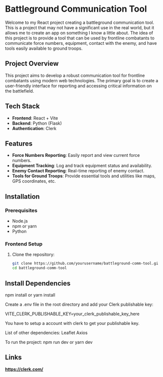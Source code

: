 # Battleground Communication Tool

Welcome to my React project creating a battleground communication tool. This is a project that may not have a significant use in the real world, but it allows me to create an app on something I know a little about. The idea of this project is to provide a tool that can be used by frontline combatants to communicate force numbers, equipment, contact with the enemy, and have tools easily available to ground troops.

## Project Overview

This project aims to develop a robust communication tool for frontline combatants using modern web technologies. The primary goal is to create a user-friendly interface for reporting and accessing critical information on the battlefield.

## Tech Stack

- **Frontend**: React + Vite
- **Backend**: Python (Flask)
- **Authentication**: Clerk

## Features

- **Force Numbers Reporting**: Easily report and view current force numbers.
- **Equipment Tracking**: Log and track equipment status and availability.
- **Enemy Contact Reporting**: Real-time reporting of enemy contact.
- **Tools for Ground Troops**: Provide essential tools and utilities like maps, GPS coordinates, etc.

## Installation

### Prerequisites

- Node.js
- npm or yarn
- Python

### Frontend Setup

1. Clone the repository:
   ```bash
   git clone https://github.com/yourusername/battleground-comm-tool.git
   cd battleground-comm-tool


## Install Dependencies

npm install
or
yarn install

Create a .env file in the root directory and add your Clerk publishable key:

VITE_CLERK_PUBLISHABLE_KEY=your_clerk_publishable_key_here

You have to setup a account with clerk to get your publishable key. 

List of other dependencies:
Leaflet
Axios


To run the project:
npm run dev
or 
yarn dev

## Links
**https://clerk.com/** 
